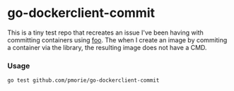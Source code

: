 go-dockerclient-commit
======================

This is a tiny test repo that recreates an issue I've been having with committing containers using
[foo](http://github.com/fsouza-dockerclient).  The when I create an image by commiting a container
via the library, the resulting image does not have a CMD.

### Usage

    go test github.com/pmorie/go-dockerclient-commit